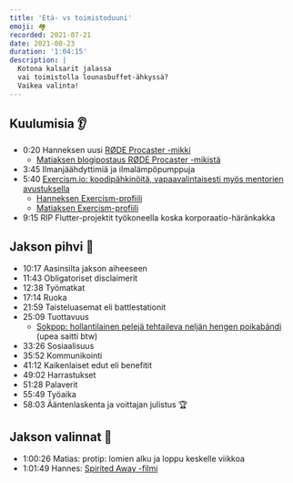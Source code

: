 ```yaml
---
title: 'Etä- vs toimistoduuni'
emoji: 🏘
recorded: 2021-07-21
date: 2021-08-23
duration: '1:04:15'
description: |
  Kotona kalsarit jalassa
  vai toimistolla lounasbuffet-ähkyssä?
  Vaikea valinta!
---
```


## Kuulumisia 👂

- 0:20 Hanneksen uusi [RØDE Procaster -mikki][rode]
  - [Matiaksen blogipostaus RØDE Procaster -mikistä][rode-blog-post]
- 3:45 Ilmanjäähdyttimiä ja ilmalämpöpumppuja
- 5:40 [Exercism.io: koodipähkinöitä, vapaavalintaisesti myös mentorien avustuksella][exercism]
  - [Hanneksen Exercism-profiili][exercism-hannes]
  - [Matiaksen Exercism-profiili][exercism-matias]
- 9:15 RIP Flutter-projektit työkoneella koska korporaatio-häränkakka

## Jakson pihvi 🥩

- 10:17 Aasinsilta jakson aiheeseen
- 11:43 Obligatoriset disclaimerit
- 12:38 Työmatkat
- 17:14 Ruoka
- 21:59 Taisteluasemat eli battlestationit
- 25:09 Tuottavuus
  - [Sokpop: hollantilainen pelejä tehtaileva neljän hengen poikabändi][sokpop]
    (upea saitti btw)
- 33:26 Sosiaalisuus
- 35:52 Kommunikointi
- 41:12 Kaikenlaiset edut eli benefitit
- 49:02 Harrastukset
- 51:28 Palaverit
- 55:49 Työaika
- 58:03 Ääntenlaskenta ja voittajan julistus 🏆

## Jakson valinnat 🍱

- 1:00:26 Matias: protip: lomien alku ja loppu keskelle viikkoa
- 1:01:49 Hannes: [Spirited Away -filmi][spirited-away]

[exercism-hannes]: https://exercism.io/profiles/Steellow
[exercism-matias]: https://exercism.io/profiles/mtsknn
[exercism]: https://exercism.io/
[rode-blog-post]: https://mtsknn.fi/blog/my-new-microphone-rode-procaster/
[rode]: https://www.rode.com/microphones/procaster
[sokpop]: https://sokpop.co/
[spirited-away]: https://www.imdb.com/title/tt0245429/
